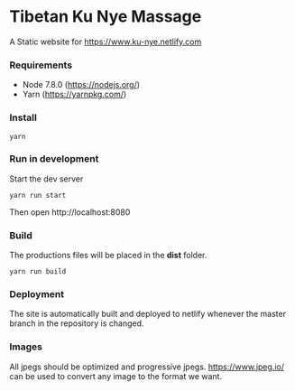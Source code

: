 # Tibetan Ku Nye Massage

A Static website for https://www.ku-nye.netlify.com

### Requirements
* Node 7.8.0 (https://nodejs.org/)
* Yarn (https://yarnpkg.com/)

### Install
```
yarn
```

### Run in development
Start the dev server
```
yarn run start
```
Then open http://localhost:8080

### Build
The productions files will be placed in the **dist** folder.
```
yarn run build
```

### Deployment
The site is automatically built and deployed to netlify whenever the master branch in the repository is changed.

### Images
All jpegs should be optimized and progressive jpegs. https://www.jpeg.io/ can be used to convert any image to the format we want.
